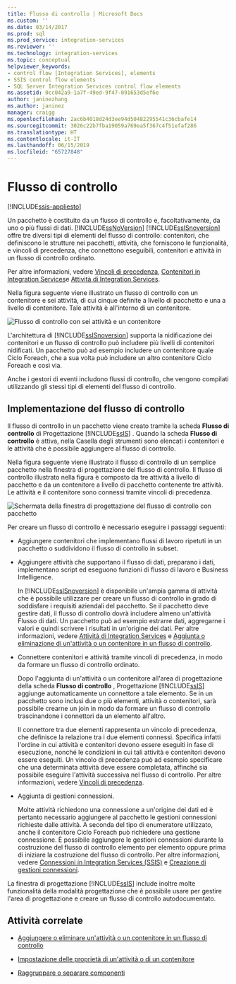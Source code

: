```yaml
---
title: Flusso di controllo | Microsoft Docs
ms.custom: ''
ms.date: 03/14/2017
ms.prod: sql
ms.prod_service: integration-services
ms.reviewer: ''
ms.technology: integration-services
ms.topic: conceptual
helpviewer_keywords:
- control flow [Integration Services], elements
- SSIS control flow elements
- SQL Server Integration Services control flow elements
ms.assetid: 0cc042a9-1a7f-49ed-9f47-091653d5ef6e
author: janinezhang
ms.author: janinez
manager: craigg
ms.openlocfilehash: 2ac6b4018d24d3ee94d50482295541c36cbafe14
ms.sourcegitcommit: 3026c22b7fba19059a769ea5f367c4f51efaf286
ms.translationtype: HT
ms.contentlocale: it-IT
ms.lasthandoff: 06/15/2019
ms.locfileid: "65727848"
---
```

# <a name="control-flow"></a>Flusso di controllo

[!INCLUDE[ssis-appliesto](../../includes/ssis-appliesto-ssvrpluslinux-asdb-asdw-xxx.md)]


  Un pacchetto è costituito da un flusso di controllo e, facoltativamente, da uno o più flussi di dati. [!INCLUDE[ssNoVersion](../../includes/ssnoversion-md.md)] [!INCLUDE[ssISnoversion](../../includes/ssisnoversion-md.md)] offre tre diversi tipi di elementi del flusso di controllo: contenitori, che definiscono le strutture nei pacchetti, attività, che forniscono le funzionalità, e vincoli di precedenza, che connettono eseguibili, contenitori e attività in un flusso di controllo ordinato.  
  
 Per altre informazioni, vedere [Vincoli di precedenza](../../integration-services/control-flow/precedence-constraints.md), [Contenitori in Integration Services](../../integration-services/control-flow/integration-services-containers.md)e [Attività di Integration Services](../../integration-services/control-flow/integration-services-tasks.md).  
  
 Nella figura seguente viene illustrato un flusso di controllo con un contenitore e sei attività, di cui cinque definite a livello di pacchetto e una a livello di contenitore. Tale attività è all'interno di un contenitore.  
  
 ![Flusso di controllo con sei attività e un contenitore](../../integration-services/control-flow/media/ssis-controlflowelmt.gif "Flusso di controllo con sei attività e un contenitore")  
  
 L'architettura di [!INCLUDE[ssISnoversion](../../includes/ssisnoversion-md.md)] supporta la nidificazione dei contenitori e un flusso di controllo può includere più livelli di contenitori nidificati. Un pacchetto può ad esempio includere un contenitore quale Ciclo Foreach, che a sua volta può includere un altro contenitore Ciclo Foreach e così via.  
  
 Anche i gestori di eventi includono flussi di controllo, che vengono compilati utilizzando gli stessi tipi di elementi del flusso di controllo.  
  
## <a name="control-flow-implementation"></a>Implementazione del flusso di controllo  
 Il flusso di controllo in un pacchetto viene creato tramite la scheda **Flusso di controllo** di Progettazione [!INCLUDE[ssIS](../../includes/ssis-md.md)] . Quando la scheda **Flusso di controllo** è attiva, nella Casella degli strumenti sono elencati i contenitori e le attività che è possibile aggiungere al flusso di controllo.  
  
 Nella figura seguente viene illustrato il flusso di controllo di un semplice pacchetto nella finestra di progettazione del flusso di controllo. Il flusso di controllo illustrato nella figura è composto da tre attività a livello di pacchetto e da un contenitore a livello di pacchetto contenente tre attività. Le attività e il contenitore sono connessi tramite vincoli di precedenza.  
  
 ![Schermata della finestra di progettazione del flusso di controllo con pacchetto](../../integration-services/connection-manager/media/samplecontrolflow.gif "Schermata della finestra di progettazione del flusso di controllo con pacchetto")  
  
 Per creare un flusso di controllo è necessario eseguire i passaggi seguenti:  
  
-   Aggiungere contenitori che implementano flussi di lavoro ripetuti in un pacchetto o suddividono il flusso di controllo in subset.  
  
-   Aggiungere attività che supportano il flusso di dati, preparano i dati, implementano script ed eseguono funzioni di flusso di lavoro e Business Intelligence.  
  
     In [!INCLUDE[ssISnoversion](../../includes/ssisnoversion-md.md)] è disponibile un'ampia gamma di attività che è possibile utilizzare per creare un flusso di controllo in grado di soddisfare i requisiti aziendali del pacchetto. Se il pacchetto deve gestire dati, il flusso di controllo dovrà includere almeno un'attività Flusso di dati. Un pacchetto può ad esempio estrarre dati, aggregarne i valori e quindi scrivere i risultati in un'origine dei dati.  Per altre informazioni, vedere [Attività di Integration Services](../../integration-services/control-flow/integration-services-tasks.md) e [Aggiunta o eliminazione di un'attività o un contenitore in un flusso di controllo](../../integration-services/control-flow/add-or-delete-a-task-or-a-container-in-a-control-flow.md).  
  
-   Connettere contenitori e attività tramite vincoli di precedenza, in modo da formare un flusso di controllo ordinato.  
  
     Dopo l'aggiunta di un'attività o un contenitore all'area di progettazione della scheda **Flusso di controllo** , Progettazione [!INCLUDE[ssIS](../../includes/ssis-md.md)] aggiunge automaticamente un connettore a tale elemento. Se in un pacchetto sono inclusi due o più elementi, attività o contenitori, sarà possibile crearne un join in modo da formare un flusso di controllo trascinandone i connettori da un elemento all'altro.  
  
     Il connettore tra due elementi rappresenta un vincolo di precedenza, che definisce la relazione tra i due elementi connessi. Specifica infatti l'ordine in cui attività e contenitori devono essere eseguiti in fase di esecuzione, nonché le condizioni in cui tali attività e contenitori devono essere eseguiti. Un vincolo di precedenza può ad esempio specificare che una determinata attività deve essere completata, affinché sia possibile eseguire l'attività successiva nel flusso di controllo. Per altre informazioni, vedere [Vincoli di precedenza](../../integration-services/control-flow/precedence-constraints.md).  
  
-   Aggiunta di gestioni connessioni.  
  
     Molte attività richiedono una connessione a un'origine dei dati ed è pertanto necessario aggiungere al pacchetto le gestioni connessioni richieste dalle attività. A seconda del tipo di enumeratore utilizzato, anche il contenitore Ciclo Foreach può richiedere una gestione connessione. È possibile aggiungere le gestioni connessioni durante la costruzione del flusso di controllo elemento per elemento oppure prima di iniziare la costruzione del flusso di controllo. Per altre informazioni, vedere [Connessioni in Integration Services &#40;SSIS&#41;](../../integration-services/connection-manager/integration-services-ssis-connections.md) e [Creazione di gestioni connessioni](https://msdn.microsoft.com/library/6ca317b8-0061-4d9d-b830-ee8c21268345).  
  
 La finestra di progettazione [!INCLUDE[ssIS](../../includes/ssis-md.md)] include inoltre molte funzionalità della modalità progettazione che è possibile usare per gestire l'area di progettazione e creare un flusso di controllo autodocumentato.  
  
## <a name="related-tasks"></a>Attività correlate  
  
-   [Aggiungere o eliminare un'attività o un contenitore in un flusso di controllo](../../integration-services/control-flow/add-or-delete-a-task-or-a-container-in-a-control-flow.md)  
  
-   [Impostazione delle proprietà di un'attività o di un contenitore](https://msdn.microsoft.com/library/52d47ca4-fb8c-493d-8b2b-48bb269f859b)  
  
-   [Raggruppare o separare componenti](../../integration-services/group-or-ungroup-components.md)  
  
  
